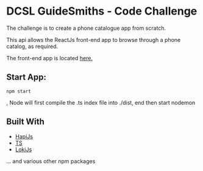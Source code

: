 # DCSL GuideSmiths - Code Challenge
The challenge is to create a phone catalogue app from scratch.

This api allows the ReactJs front-end app to browse through a phone catalog, as required. 

The front-end app is located [here.](https://github.com/FeelHippo/phone_app_front)
## Start App:

```
npm start
```
, Node will first compile the .ts index file into ./dist, end then start nodemon

## Built With

* [HapiJs](https://hapi.dev/)
* [TS](https://www.typescriptlang.org/)
* [LokiJs](https://github.com/techfort/LokiJS)

... and various other npm packages

